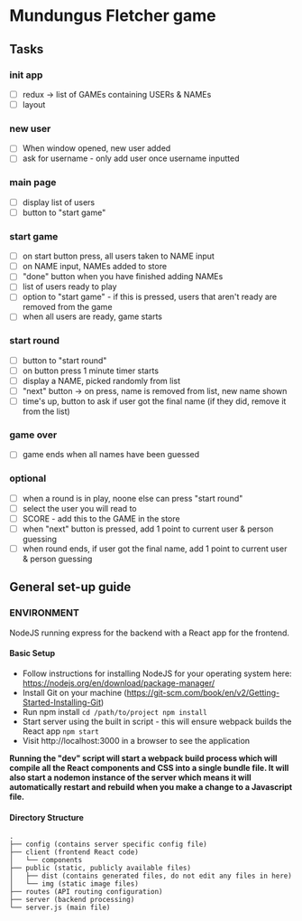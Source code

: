 # Mundungus Fletcher game

## Tasks

### init app
- [ ] redux -> list of GAMEs containing USERs & NAMEs
- [ ] layout

### new user
- [ ] When window opened, new user added
- [ ] ask for username - only add user once username inputted

### main page
- [ ] display list of users
- [ ] button to "start game"

### start game
- [ ] on start button press, all users taken to NAME input
- [ ] on NAME input, NAMEs added to store
- [ ] "done" button when you have finished adding NAMEs
- [ ] list of users ready to play
- [ ] option to "start game" - if this is pressed, users that aren't ready are removed from the game
- [ ] when all users are ready, game starts

### start round
- [ ] button to "start round"
- [ ] on button press 1 minute timer starts
- [ ] display a NAME, picked randomly from list
- [ ] "next" button -> on press, name is removed from list, new name shown
- [ ] time's up, button to ask if user got the final name (if they did, remove it from the list)

### game over
- [ ] game ends when all names have been guessed

### optional
- [ ] when a round is in play, noone else can press "start round"
- [ ] select the user you will read to 
- [ ] SCORE - add this to the GAME in the store
- [ ] when "next" button is pressed, add 1 point to current user & person guessing
- [ ] when round ends, if user got the final name, add 1 point to current user & person guessing

## General set-up guide

### ENVIRONMENT

NodeJS running express for the backend with a React app for the frontend.

#### Basic Setup

- Follow instructions for installing NodeJS for your operating system here: https://nodejs.org/en/download/package-manager/
- Install Git on your machine (https://git-scm.com/book/en/v2/Getting-Started-Installing-Git)
- Run npm install
  `cd /path/to/project npm install`
- Start server using the built in script - this will ensure webpack builds the React app
  `npm start`
- Visit http://localhost:3000 in a browser to see the application

**Running the "dev" script will start a webpack build process which will compile all the React components and CSS into a single bundle file. It will also start a nodemon instance of the server which means it will automatically restart and rebuild when you make a change to a Javascript file.**

#### Directory Structure

```
.
├── config (contains server specific config file)
├── client (frontend React code)
│   └── components
├── public (static, publicly available files)
│   ├── dist (contains generated files, do not edit any files in here)
│   └── img (static image files)
├── routes (API routing configuration)
├── server (backend processing)
└── server.js (main file)
```

